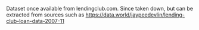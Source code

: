 Dataset once available from lendingclub.com. Since taken down, but can be extracted from sources such as https://data.world/jaypeedevlin/lending-club-loan-data-2007-11
